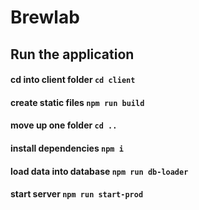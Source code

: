 # Brewlab

## Run the application

#### cd into client folder `cd client`
#### create static files `npm run build`
#### move up one folder `cd ..`
#### install dependencies `npm i`
#### load data into database `npm run db-loader`
#### start server `npm run start-prod`
